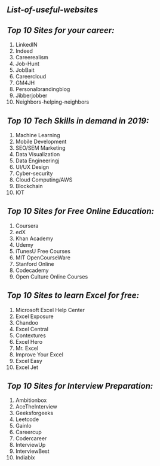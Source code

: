 ## *List-of-useful-websites*


## *Top 10 Sites for your career:*

1. LinkedIN
2. Indeed
3. Careerealism
4. Job-Hunt
5. JobBait
6. Careercloud
7. GM4JH
8. Personalbrandingblog
9. Jibberjobber
10. Neighbors-helping-neighbors

##  *Top 10 Tech Skills in demand in 2019:* 

1. Machine Learning
2. Mobile Development
3. SEO/SEM Marketing
4. Data Visualization 
5. Data Engineeringj
6. UI/UX Design
7. Cyber-security 
8. Cloud Computing/AWS
9. Blockchain
10. IOT

##  *Top 10 Sites for Free Online Education:*

1. Coursera
2. edX
3. Khan Academy
4. Udemy
5. iTunesU Free Courses
6. MIT OpenCourseWare
7. Stanford Online
8. Codecademy
9. Open Culture Online Courses

##  *Top 10 Sites to learn Excel for free:* 

1. Microsoft Excel Help Center
2. Excel Exposure
3. Chandoo
4. Excel Central
5. Contextures
6. Excel Hero
7. Mr. Excel
8. Improve Your Excel
9. Excel Easy
10. Excel Jet

##  *Top 10 Sites for Interview Preparation:* 

1. Ambitionbox
2. AceTheInterview
3. Geeksforgeeks
4. Leetcode
5. Gainlo
6. Careercup
7. Codercareer
8. InterviewUp
9. InterviewBest
 10. Indiabix

